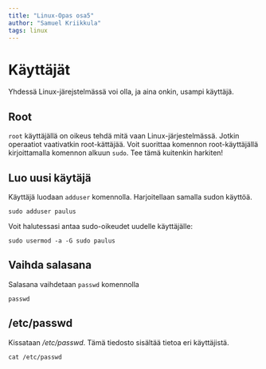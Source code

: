 ```yaml
---
title: "Linux-Opas osa5"
author: "Samuel Kriikkula"
tags: linux
---
```


# Käyttäjät
Yhdessä Linux-järejstelmässä voi olla, ja aina onkin, usampi käyttäjä.

## Root
`root` käyttäjällä on oikeus tehdä mitä vaan Linux-järjestelmässä.
Jotkin operaatiot vaativatkin root-kättäjää.
Voit suorittaa komennon root-käyttäjällä kirjoittamalla komennon alkuun `sudo`.
Tee tämä kuitenkin harkiten!

## Luo uusi käytäjä
Käyttäjä luodaan `adduser` komennolla. Harjoitellaan samalla sudon käyttöä.
```
sudo adduser paulus
```

Voit halutessasi antaa sudo-oikeudet uudelle käyttäjälle:
```
sudo usermod -a -G sudo paulus
```

## Vaihda salasana
Salasana vaihdetaan `passwd` komennolla
```
passwd
```

## /etc/passwd
Kissataan */etc/passwd*.
Tämä tiedosto sisältää tietoa eri käyttäjistä.
```
cat /etc/passwd
```
